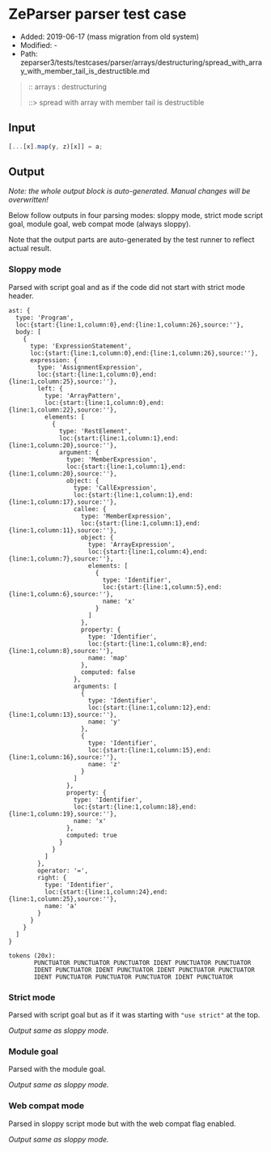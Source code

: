 # ZeParser parser test case

- Added: 2019-06-17 (mass migration from old system)
- Modified: -
- Path: zeparser3/tests/testcases/parser/arrays/destructuring/spread_with_array_with_member_tail_is_destructible.md

> :: arrays : destructuring
>
> ::> spread with array with member tail is destructible

## Input

`````js
[...[x].map(y, z)[x]] = a;
`````

## Output

_Note: the whole output block is auto-generated. Manual changes will be overwritten!_

Below follow outputs in four parsing modes: sloppy mode, strict mode script goal, module goal, web compat mode (always sloppy).

Note that the output parts are auto-generated by the test runner to reflect actual result.

### Sloppy mode

Parsed with script goal and as if the code did not start with strict mode header.

`````
ast: {
  type: 'Program',
  loc:{start:{line:1,column:0},end:{line:1,column:26},source:''},
  body: [
    {
      type: 'ExpressionStatement',
      loc:{start:{line:1,column:0},end:{line:1,column:26},source:''},
      expression: {
        type: 'AssignmentExpression',
        loc:{start:{line:1,column:0},end:{line:1,column:25},source:''},
        left: {
          type: 'ArrayPattern',
          loc:{start:{line:1,column:0},end:{line:1,column:22},source:''},
          elements: [
            {
              type: 'RestElement',
              loc:{start:{line:1,column:1},end:{line:1,column:20},source:''},
              argument: {
                type: 'MemberExpression',
                loc:{start:{line:1,column:1},end:{line:1,column:20},source:''},
                object: {
                  type: 'CallExpression',
                  loc:{start:{line:1,column:1},end:{line:1,column:17},source:''},
                  callee: {
                    type: 'MemberExpression',
                    loc:{start:{line:1,column:1},end:{line:1,column:11},source:''},
                    object: {
                      type: 'ArrayExpression',
                      loc:{start:{line:1,column:4},end:{line:1,column:7},source:''},
                      elements: [
                        {
                          type: 'Identifier',
                          loc:{start:{line:1,column:5},end:{line:1,column:6},source:''},
                          name: 'x'
                        }
                      ]
                    },
                    property: {
                      type: 'Identifier',
                      loc:{start:{line:1,column:8},end:{line:1,column:8},source:''},
                      name: 'map'
                    },
                    computed: false
                  },
                  arguments: [
                    {
                      type: 'Identifier',
                      loc:{start:{line:1,column:12},end:{line:1,column:13},source:''},
                      name: 'y'
                    },
                    {
                      type: 'Identifier',
                      loc:{start:{line:1,column:15},end:{line:1,column:16},source:''},
                      name: 'z'
                    }
                  ]
                },
                property: {
                  type: 'Identifier',
                  loc:{start:{line:1,column:18},end:{line:1,column:19},source:''},
                  name: 'x'
                },
                computed: true
              }
            }
          ]
        },
        operator: '=',
        right: {
          type: 'Identifier',
          loc:{start:{line:1,column:24},end:{line:1,column:25},source:''},
          name: 'a'
        }
      }
    }
  ]
}

tokens (20x):
       PUNCTUATOR PUNCTUATOR PUNCTUATOR IDENT PUNCTUATOR PUNCTUATOR
       IDENT PUNCTUATOR IDENT PUNCTUATOR IDENT PUNCTUATOR PUNCTUATOR
       IDENT PUNCTUATOR PUNCTUATOR PUNCTUATOR IDENT PUNCTUATOR
`````

### Strict mode

Parsed with script goal but as if it was starting with `"use strict"` at the top.

_Output same as sloppy mode._

### Module goal

Parsed with the module goal.

_Output same as sloppy mode._

### Web compat mode

Parsed in sloppy script mode but with the web compat flag enabled.

_Output same as sloppy mode._

